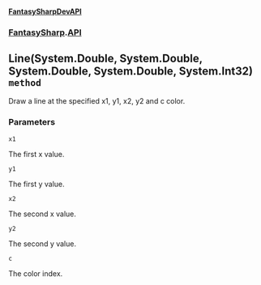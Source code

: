 #### [FantasySharpDevAPI](./FantasySharpDevAPI.md 'FantasySharpDevAPI')
### [FantasySharp](./FantasySharpDevAPI.md#FantasySharp 'FantasySharp').[API](./FantasySharp-API.md 'FantasySharp.API')
## Line(System.Double, System.Double, System.Double, System.Double, System.Int32) `method`
Draw a line at the specified x1, y1, x2, y2 and c color.
### Parameters

<a name='FantasySharp-API-Line(System-Double-_System-Double-_System-Double-_System-Double-_System-Int32)-x1'></a>
`x1`

The first x value.

<a name='FantasySharp-API-Line(System-Double-_System-Double-_System-Double-_System-Double-_System-Int32)-y1'></a>
`y1`

The first y value.

<a name='FantasySharp-API-Line(System-Double-_System-Double-_System-Double-_System-Double-_System-Int32)-x2'></a>
`x2`

The second x value.

<a name='FantasySharp-API-Line(System-Double-_System-Double-_System-Double-_System-Double-_System-Int32)-y2'></a>
`y2`

The second y value.

<a name='FantasySharp-API-Line(System-Double-_System-Double-_System-Double-_System-Double-_System-Int32)-c'></a>
`c`

The color index.
